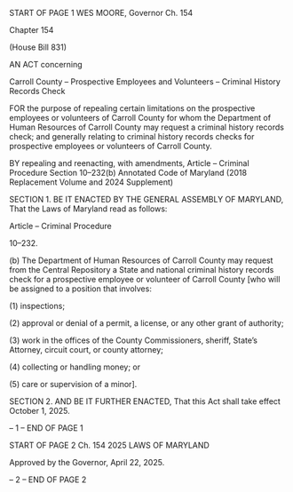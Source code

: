 START OF PAGE 1
WES MOORE, Governor Ch. 154

Chapter 154

(House Bill 831)

AN ACT concerning

Carroll County – Prospective Employees and Volunteers – Criminal History
Records Check

FOR the purpose of repealing certain limitations on the prospective employees or
volunteers of Carroll County for whom the Department of Human Resources of
Carroll County may request a criminal history records check; and generally relating
to criminal history records checks for prospective employees or volunteers of Carroll
County.

BY repealing and reenacting, with amendments,
Article – Criminal Procedure
Section 10–232(b)
Annotated Code of Maryland
(2018 Replacement Volume and 2024 Supplement)

SECTION 1. BE IT ENACTED BY THE GENERAL ASSEMBLY OF MARYLAND,
That the Laws of Maryland read as follows:

Article – Criminal Procedure

10–232.

(b) The Department of Human Resources of Carroll County may request from the
Central Repository a State and national criminal history records check for a prospective
employee or volunteer of Carroll County [who will be assigned to a position that involves:

(1) inspections;

(2) approval or denial of a permit, a license, or any other grant of authority;

(3) work in the offices of the County Commissioners, sheriff, State’s
Attorney, circuit court, or county attorney;

(4) collecting or handling money; or

(5) care or supervision of a minor].

SECTION 2. AND BE IT FURTHER ENACTED, That this Act shall take effect
October 1, 2025.

– 1 –
END OF PAGE 1

START OF PAGE 2
Ch. 154 2025 LAWS OF MARYLAND

Approved by the Governor, April 22, 2025.

– 2 –
END OF PAGE 2